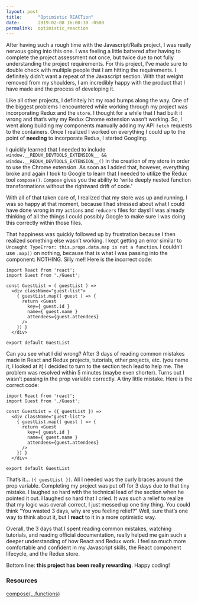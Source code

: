 ```yaml
---
layout: post
title:      "Optimistic REACTion"
date:       2019-02-08 16:00:30 -0500
permalink:  optimistic_reaction
---
```



After having such a rough time with the Javascript/Rails project, I was really nervous going into this one. I was feeling a little battered after having to complete the project assessment not once, but twice due to not fully understanding the project requirements. For this project, I’ve made sure to double check with multiple people that I am hitting the requirements. I definitely didn’t want a repeat of the Javascript section. With that weight removed from my shoulders, I am incredibly happy with the product that I have made and the process of developing it. 

Like all other projects, I definitely hit my road bumps along the way. One of the biggest problems I encountered while working through my project was incorporating Redux and the `store`. I thought for a while that I had built it wrong and that’s why my Redux Chrome extension wasn’t working. So, I went along building my components manually adding my API `fetch` requests to the containers. Once I realized I worked on everything I could up to the point of **needing** to incorporate Redux, I started Googling. 

I quickly learned that I needed to include `window.__REDUX_DEVTOOLS_EXTENSION__ && window.__REDUX_DEVTOOLS_EXTENSION__()` in the creation of my store in order to use the Chrome extension. As soon as I added that, however, everything broke and again I took to Google to learn that I needed to utilize the Redux tool `compose()`. `Compose` gives you the ability to ‘write deeply nested function transformations without the rightward drift of code.’

With all of that taken care of, I realized that my store was up and running. I was so happy at that moment, because I had stressed about what I could have done wrong in my `actions` and `reducers` files for days! I was already thinking of all the things I could possibly Google to make sure I was doing this correctly within those files. 

That happiness was quickly followed up by frustration because I then realized something else wasn’t working. I kept getting an error similar to `Uncaught TypeError: this.props.data.map is not a function`. I couldn’t use `.map()` on nothing, because that is what I was passing into the component: NOTHING. Silly me!! Here is the incorrect code: 
```
import React from 'react';
import Guest from './Guest';

const GuestList = ( guestList ) =>
  <div className="guest-list">
    { guestList.map(( guest ) => {
      return <Guest
        key={ guest.id }
        name={ guest.name }
        attendees={guest.attendees}
      />
    }) }
  </div>

export default GuestList
```
Can you see what I did wrong? After 3 days of reading common mistakes made in React and Redux projects, tutorials, other projects, etc. (you name it, I looked at it) I decided to turn to the section tech lead to help me.  The problem was resolved within 5 minutes (maybe even shorter). Turns out I wasn’t passing in the prop variable correctly. A tiny little mistake. Here is the correct code: 
```
import React from 'react';
import Guest from './Guest';

const GuestList = ({ guestList }) =>
  <div className="guest-list">
    { guestList.map(( guest ) => {
      return <Guest
        key={ guest.id }
        name={ guest.name }
        attendees={guest.attendees}
      />
    }) }
  </div>

export default GuestList
```
That’s it… `({ guestList })`. All I needed was the curly braces around the prop variable. Completing my project was put off for 3 days due to that tiny mistake. I laughed so hard with the technical lead of the section when he pointed it out. I laughed so hard that I cried. It was such a relief to realize that my logic was overall correct, I just messed up one tiny thing. You could think “You wasted 3 days, why are you feeling relief?” Well, sure that’s one way to think about it, but I **react** to it in a more optimistic way. 

Overall, the 3 days that I spent reading common mistakes, watching tutorials, and reading official documentation, really helped me gain such a deeper understanding of how React and Redux work. I feel so much more comfortable and confident in my Javascript skills, the React component lifecycle, and the Redux store. 

Bottom line: **this project has been really rewarding**. Happy coding! 

### Resources
[compose(...functions)](https://redux.js.org/api/compose)

